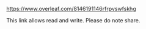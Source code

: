 https://www.overleaf.com/8146191146rfrpvswfskhg

This link allows read and write. Please do note share.
